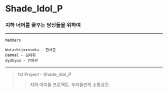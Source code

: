 # Shade_Idol_P

### 지하 너머를 꿈꾸는 당신들을 위하여

--------------------------------

```
Members

Watashijxxnsuka - 한서준
Dammal - 김대휘
dydhyun - 안용현

```

----------------------------------

> 1st Project - Shade_Idol_P
> > 지하 아이돌 프로젝트.
> > 우리들만의 소통공간.
